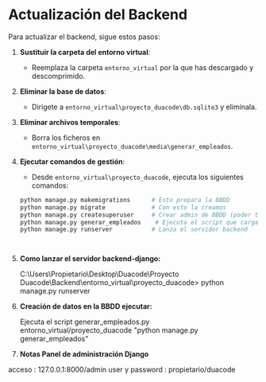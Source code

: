 # Actualización del Backend

Para actualizar el backend, sigue estos pasos:

1. **Sustituir la carpeta del entorno virtual**:
   - Reemplaza la carpeta `entorno_virtual` por la que has descargado y descomprimido.

2. **Eliminar la base de datos**:
   - Dirígete a `entorno_virtual\proyecto_duacode\db.sqlite3` y elimínala.

3. **Eliminar archivos temporales**:
   - Borra los ficheros en `entorno_virtual\proyecto_duacode\media\generar_empleados`.

4. **Ejecutar comandos de gestión**:
   - Desde `entorno_virtual\proyecto_duacode`, ejecuta los siguientes comandos:

   ```bash
   python manage.py makemigrations      # Esto prepara la BBDD
   python manage.py migrate             # Con esto la creamos
   python manage.py createsuperuser     # Crear admin de BBDD (poder tocar la BBDD desde localhost:8000/admin)
   python manage.py generar_empleados    # Ejecuta el script que carga datos en la BBDD (fotos, datos de empleados, etc.)
   python manage.py runserver           # Lanza el servidor backend




5. **Como lanzar el servidor backend-django:**

   C:\Users\Propietario\Desktop\Duacode\Proyecto Duacode\Backend\entorno_virtual\proyecto_duacode> python manage.py runserver

6. **Creación de datos en la BBDD ejecutar:**

   Ejecuta el script generar_empleados.py entorno_virtual/proyecto_duacode
    "python manage.py generar_empleados"


7. **Notas Panel de administración Django**

 acceso : 127.0.0.1:8000/admin
 user y password : propietario/duacode


  
    